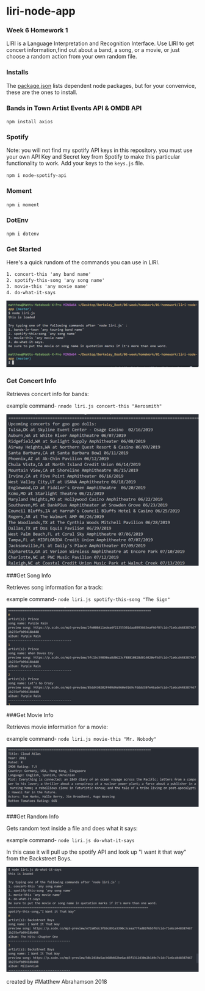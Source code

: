 # liri-node-app

### Week 6 Homework 1


LIRI is a Language Interpretation and Recognition Interface. Use LIRI to get concert information,find out about a band, a song, or a movie, or just choose a random action from your own random file.

### Installs

The [package.json](https://github.com/mra-abrahamson/liri-node-app/blob/master/package.json) lists dependent node packages, but for your convenvice, these are the ones to install.

### Bands in Town Artist Events API & OMDB API 

`npm install axios`

### Spotify

Note: you will not find my spotify API keys in this repository.  you must use your own API Key and Secret key from Spotify to make this particular functionality to work. Add your keys to the `keys.js` file.

`npm i node-spotify-api`

### Moment

`npm i moment`

### DotEnv

`npm i dotenv`

### Get Started

Here's a quick rundom of the commands you can use in LIRI.

    1. concert-this 'any band name'
    2. spotify-this-song 'any song name'
    3. movie-this 'any movie name'
    4. do-what-it-says

![Example of the menu output](/screenshots/liri-main-menu.PNG)

### Get Concert Info

Retrieves concert info for bands:  

example command-
`nnode liri.js concert-this "Aerosmith"`

![Example of 'do-what-it-says' output](/screenshots/bands-in-town.PNG)

###Get Song Info

Retrieves song information for a track:

example command-
`node liri.js spotify-this-song "The Sign"`

![Example of 'do-what-it-says' output](/screenshots/spotify-this-song.PNG)

###Get Movie Info

Retrieves movie information for a movie:

example command-
`node liri.js movie-this "Mr. Nobody"`

![Example of 'do-what-it-says' output](/screenshots/movie-this.PNG)

###Get Random Info

Gets random text inside a file and does what it says:

example command-
`node liri.js do-what-it-says`

In this case it will pull up the spotify API and look up "I want it that way" from the Backstreet Boys.

![Example of 'do-what-it-says' output](/screenshots/do-what-it-says.PNG)


created by  #Matthew Abrahamson  2018 